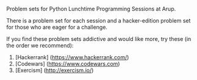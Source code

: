 Problem sets for Python Lunchtime Programming Sessions at Arup.

There is a problem set for each session and a hacker-edition problem set for those who are eager for a challenge.

If you find these problem sets addictive and would like more, try these (in the order we recommend):

1. [Hackerrank] (https://www.hackerrank.com/)
2. [Codewars] (https://www.codewars.com)
3. [Exercism] (http://exercism.io/)